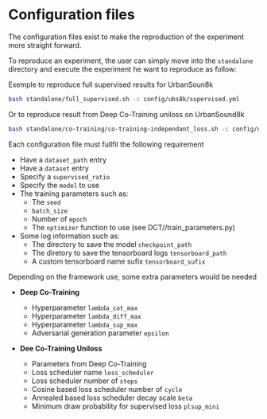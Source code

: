 # Configuration files
The configuration files exist to make the reproduction of the experiment more straight forward.

To reproduce an experiment, the user can simply move into the `standalone` directory and execute the experiment he want to reproduce as follow:

Exemple to reproduce full supervised results for UrbanSoun8k

```bash
bash standalone/full_supervised.sh -c config/ubs8k/supervised.yml
```

Or to reproduce result from Deep Co-Training uniloss on UrbanSound8k

```bash
bash standalone/co-training/co-training-independant_loss.sh -c config/ubs8k/dct_uniloss.yml
```

Each configuration file must fullfil the following requirement
- Have a `dataset_path` entry
- Have a `dataset` entry
- Specify a `supervised_ratio`
- Specify the `model` to use
- The training parameters such as:
    - The `seed`
    - `batch_size`
    - Number of `epoch`
    - The `optimizer` function to use (see DCT/<dataset>/train_parameters.py)
- Some log information such as:
    - The directory to save the model `checkpoint_path`
    - The diretory to save the tensorboard logs `tensorboard_path`
    - A custom tensorboard name sufix `tensorboard_sufix`

Depending on the framework use, some extra parameters would be needed
- **Deep Co-Training**
    - Hyperparameter `lambda_cot_max`
    - Hyperparameter `lambda_diff_max`
    - Hyperparameter `lambda_sup_max`
    - Adversarial generation parameter `epsilon`

- **Dee Co-Training Uniloss**
    - Parameters from Deep Co-Training
    - Loss scheduler name `loss_scheduler`
    - Loss scheduler number of `steps`
    - Cosine based loss scheduler number of `cycle`
    - Annealed based loss scheduler decay scale `beta`
    - Minimum draw probability for supervised loss `plsup_mini`